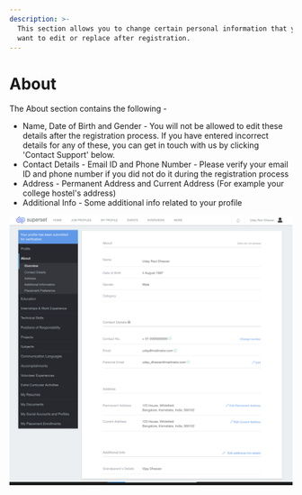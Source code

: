 ```yaml
---
description: >-
  This section allows you to change certain personal information that you might
  want to edit or replace after registration.
---
```


# About

The About section contains the following - 

* Name, Date of Birth and Gender - You will not be allowed to edit these details after the registration process. If you have entered incorrect details for any of these, you can get in touch with us by clicking 'Contact Support' below.
* Contact Details - Email ID and Phone Number - Please verify your email ID and phone number if you did not do it during the registration process
* Address - Permanent Address and Current Address \(For example your college hostel's address\)
* Additional Info - Some additional info related to your profile

![](../../.gitbook/assets/image%20%28242%29.png)

